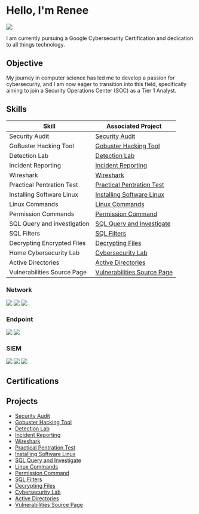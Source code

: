 # Hello, I'm Renee 
<a href="https://www.linkedin.com/in/renee-brown-williams/"><img src="https://img.shields.io/badge/-LinkedIn-0072b1?&style=for-the-badge&logo=linkedin&logoColor=white" /></a>


I am currently pursuing a Google Cybersecurity Certification and dedication to all things technology. 
## Objective

My journey in computer science has led me to develop a passion for cybersecurity, and I am now eager to transition into this field, specifically aiming to join a Security Operations Center (SOC) as a Tier 1 Analyst.

## Skills

| Skill                                         | Associated Project         |
|-----------------------------------------------|----------------------------|
| Security Audit                                | <a href="https://github.com/williamsbrownrenee/Security-Audit">Security Audit</a> |
| GoBuster Hacking Tool                         | <a href="https://github.com/williamsbrownrenee/gobusterhacktool">Gobuster Hacking Tool</a> |
| Detection Lab                                 | <a href="https://github.com/williamsbrownrenee/Detection-Lab">Detection Lab</a> |
| Incident Reporting                            | <a href="https://github.com/williamsbrownrenee/Incident-Reporting">Incident Reporting</a> |
| Wireshark                                     | <a href="https://github.com/williamsbrownrenee/WireShark-">Wireshark</a> |
| Practical Pentration Test                     | <a href="https://github.com/williamsbrownrenee/Practical-Penetration-testing-">Practical Pentration Test</a> |
| Installing Software Linux                     | <a href="https://github.com/williamsbrownrenee/Installing-Software-Linux">Installing Software Linux</a> |
| Linux Commands                                | <a href="https://github.com/williamsbrownrenee/Linux-Commands">Linux Commands</a>
| Permission Commands                           | <a href="https://github.com/williamsbrownrenee/Permission-Commands">Permission Command</a>  |
| SQL Query and investigation                   | <a href="https://github.com/williamsbrownrenee/SQL-Query-and-Investigation"> SQL Query and Investigate</a> |
| SQL Filters                                   | <a href="https://github.com/williamsbrownrenee/SQL-Filter">SQL Filters</a> |
| Decrypting Encrypted Files                    | <a href="https://github.com/williamsbrownrenee/Decrypting-Encrypted-Files">Decrypting Files</a> |
| Home Cybersecurity Lab                        | <a href="https://github.com/williamsbrownrenee/Home-Cybersecurity-Lab">Cybersecurity Lab</a> |
| Active Directories                            | <a href="https://github.com/williamsbrownrenee/active-directories">Active Directories</a>    |
| Vulnerabilities Source Page                   | <a href="https://github.com/williamsbrownrenee/finding-Vulnerability-with-source-page">Vulnerabilities Source Page</a> |
### Network
<div>
    <img src="https://img.shields.io/badge/-Wireshark-1679A7?&style=for-the-badge&logo=Wireshark&logoColor=white" />
    <img src="https://img.shields.io/badge/-Suricata-EF3B2D?&style=for-the-badge&logo=Suricata&logoColor=white" />
    <img src="https://img.shields.io/badge/-Zeek-777BB4?&style=for-the-badge&logo=Zeek&logoColor=white" />
</div>

### Endpoint
<div>
    <img src="https://img.shields.io/badge/-Microsoft_Defender_for_Endpoint-00A4EF?&style=for-the-badge&logo=Microsoft&logoColor=white" />
    <img src="https://img.shields.io/badge/-Velociraptor-4B275F?&style=for-the-badge&logo=Velociraptor&logoColor=white" />
</div>

### SIEM
<div>
    <img src="https://img.shields.io/badge/-Microsoft_Sentinel-0078D4?&style=for-the-badge&logo=Microsoft&logoColor=white" />
    <img src="https://img.shields.io/badge/-Splunk-000000?&style=for-the-badge&logo=Splunk&logoColor=white" />
    <img src="https://img.shields.io/badge/-Elastic-005571?&style=for-the-badge&logo=Elastic&logoColor=white" />
</div>

## Certifications


## Projects
-  <a href="https://github.com/williamsbrownrenee/Security-Audit">Security Audit</a>
- <a href="https://github.com/williamsbrownrenee/gobusterhacktool">Gobuster Hacking Tool</a> 
- <a href="https://github.com/williamsbrownrenee/Detection-Lab">Detection Lab</a>
- <a href="https://github.com/williamsbrownrenee/Incident-Reporting">Incident Reporting</a>
- <a href="https://github.com/williamsbrownrenee/WireShark-">Wireshark</a>
- <a href="https://github.com/williamsbrownrenee/Practical-Penetration-testing-">Practical Pentration Test</a>
- <a href="https://github.com/williamsbrownrenee/Installing-Software-Linux">Installing Software Linux</a>
-  <a href="https://github.com/williamsbrownrenee/SQL-Query-and-Investigation"> SQL Query and Investigate</a> 
- <a href="https://github.com/williamsbrownrenee/Linux-Commands">Linux Commands</a>
- <a href="https://github.com/williamsbrownrenee/Permission-Commands">Permission Command</a>
- <a href="https://github.com/williamsbrownrenee/SQL-Filter">SQL Filters</a> 
- <a href="https://github.com/williamsbrownrenee/Decrypting-Encrypted-Files">Decrypting Files</a>
- <a href="https://github.com/williamsbrownrenee/Home-Cybersecurity-Lab">Cybersecurity Lab</a>
- <a href="https://github.com/williamsbrownrenee/active-directories">Active Directories</a>
- <a href="https://github.com/williamsbrownrenee/finding-Vulnerability-with-source-page">Vulnerabilities Source Page</a>
